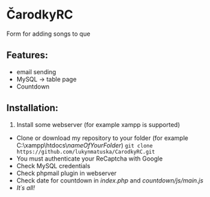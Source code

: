 # ČarodkyRC
Form for adding songs to que

## Features:
 * email sending
 * MySQL -> table page
 * Countdown

## Installation:
 1. Install some webserver (for example xampp is supported)
 * Clone or download my repository to your folder (for example C:\\xampp\\htdocs\\_nameOfYourFolder_) `git clone https://github.com/lukynmatuska/CarodkyRC.git`
 * You must authenticate your ReCaptcha with Google
 * Check MySQL credentials
 * Check phpmail plugin in webserver
 * Check date for countdown in *index.php* and *countdown/js/main.js*
 * *It´s all!*
